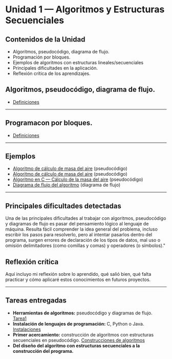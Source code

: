 # Unidad 1 — Algoritmos y Estructuras Secuenciales

## Contenidos de la Unidad
- Algoritmos, pseudocódigo, diagrama de flujo.
- Programación por bloques.
- Ejemplos de algoritmos con estructuras lineales/secuenciales
- Principales dificultades en la aplicación.
- Reflexión crítica de los aprendizajes.


## Algoritmos, pseudocódigo, diagrama de flujo.
- [Definiciones](https://drive.google.com/file/d/1bhzSMOnVT9kwiFOQIX-w8wIzkkkRe_pD/view?usp=sharing)

---

  ## Programacon por bloques.
- [Definiciones](https://drive.google.com/file/d/1oU-G5rXyQsmIFIJFI-UtW0-rc7aLZY21/view?usp=sharing)

---
## Ejemplos
- [Algoritmo de cálculo de masa del aire](unidad1/algoritmo_masa.psc)
 (pseudocódigo)
- [Algoritmo de cálculo de masa del aire](unidad1/algoritmo_masa.psc)
 (pseudocódigo)
- [Algoritmo en C — Cálculo de la masa del aire](unidad1/algoritmo_masa.c)
 (pseudocódigo)
- [Diagrama de flujo del algoritmo](unidad1/diagrama_masa.png) (diagrama de flujo)

---

## Principales dificultades detectadas
Una de las principales dificultades al trabajar con algoritmos, pseudocódigo y diagramas de flujo es pasar del pensamiento lógico al lenguaje de máquina. Resulta fácil comprender la idea general del problema, incluso escribir los pasos para resolverlo, pero al intentar pasarlos dentro del programa, surgen errores de declaración de los tipos de datos, mal uso o omisión delimitadores (como comillas y comas) y operadores (o símbolos)."

## Reflexión crítica
Aquí incluyo mi reflexión sobre lo aprendido, qué salió bien, qué falta practicar y cómo aplicaré estos conocimientos en futuros proyectos.

---

## Tareas entregadas

- **Herramientas de algoritmos:** pseudocódigo y diagramas de flujo.
  [Tarea1](https://drive.google.com/file/d/1r_Qpz6qW0wUK3Sd-qUcKzpLrpNokYlvD/view?usp=sharing)
- **Instalación de lenguajes de programación:** C, Python o Java.
  [Instalaciones](https://drive.google.com/file/d/1Jc6zVyShcyrnG4cg1bK00uLtHNyj8kfi/view?usp=sharing)
- **Primer acercamiento:** construcción de algoritmos con estructuras secuenciales en pseudocódigo.
  [Construcciones de algoritmos](https://drive.google.com/file/d/1SLboYDiEZJBnluvBBm8XdPh35Owha0Zo/view?usp=sharing)
- **Del diseño del algoritmo con estructuras secuenciales a la construcción del programa.**

